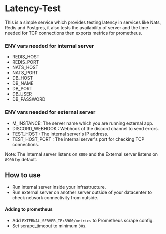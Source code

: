 # Latency-Test

This is a simple service which provides testing latency in services like Nats, Redis and Postgres, it also tests the availability of server and the time needed for TCP connections then exports metrics for prometheus.

### ENV vars needed for internal server
- REDIS_HOST
- REDIS_PORT
- NATS_HOST
- NATS_PORT
- DB_HOST
- DB_NAME
- DB_PORT
- DB_USER
- DB_PASSWORD

### ENV vars needed for external server
- M_INSTANCE: The server name which you are running external app.
- DISCORD_WEBHOOK : Webhook of the discord channel to send errors.
- TEST_HOST : The internal server's IP address.
- TEST_HOST_PORT : The internal server's port for checking TCP connections.

Note: The Internal server listens on `8000` and the External server listens on `8900` by default.

## How to use
- Run internal server inside your infrastructure.
- Run external server on another server outside of your datacenter to check network connectivity from outside.

#### Adding to prometheus
- Add `EXTERNAL_SERVER_IP:8900/metrics` to Prometheus scrape config.
- Set scrape_timeout to minimum `30s`.

